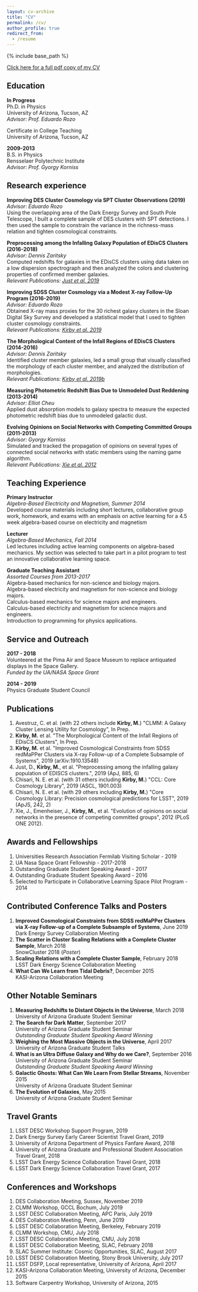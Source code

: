 ```yaml
---
layout: cv-archive
title: "CV"
permalink: /cv/
author_profile: true
redirect_from:
  - /resume
---
```


<style>
a.uline {text-decoration:underline;}
</style>

{% include base_path %}

<a href="../files/cv-10-31-19.pdf" class="uline">Click here for a full pdf copy of my CV</a>

## Education
**In Progress**<br>
Ph.D. in Physics<br>
University of Arizona, Tucson, AZ<br>
*Advisor: Prof. Eduardo Rozo*

Certificate in College Teaching<br>
University of Arizona, Tucson, AZ<br>

**2009-2013**<br>
B.S. in Physics<br>
Rensselaer Polytechnic Institute<br>
*Advisor: Prof. Gyorgy Korniss*

## Research experience

**Improving DES Cluster Cosmology via SPT Cluster Observations (2019)**<br>
*Advisor: Eduardo Rozo*<br>
Using the overlapping area of the Dark Energy Survey and South Pole Telescope, I built a complete sample of DES clusters with SPT detections. I then used the sample to constrain the variance in the richness-mass relation and tighten cosmological constraints.

**Preprocessing among the Infalling Galaxy Population of EDisCS Clusters (2016-2018)**<br>
*Advisor: Dennis Zaritsky*<br>
Computed redshifts for galaxies in the EDisCS clusters using data taken on a low dispersion spectrograph and then analyzed the colors and clustering properties of confirmed member galaxies.<br>
*Relevant Publications: <a href="../publications/just-et-al-2018" class="uline">Just et al. 2019</a>*

**Improving SDSS Cluster Cosmology via a Modest X-ray Follow-Up Program (2016-2019)**<br>
*Advisor: Eduardo Rozo*<br>
Obtained X-ray mass proxies for the 30 richest galaxy clusters in the Sloan Digital Sky Survey and developed a statistical model that I used to tighten cluster cosmology constraints.<br>
*Relevant Publications: <a href="../publications/kirby-et-al-2019a" class="uline">Kirby et al. 2019</a>*<br>


**The Morphological Content of the Infall Regions of EDisCS Clusters (2014-2016)**<br>
*Advisor: Dennis Zaritsky*<br>
Identified cluster member galaxies, led a small group that visually classified the morphology of each cluster member, and analyzed the distribution of morphologies.<br>
*Relevant Publications: <a href="../publications/kirby-et-al-2018b" class="uline">Kirby et al. 2019b</a>*

**Measuring Photometric Redshift Bias Due to Unmodeled Dust Reddening (2013-2014)**<br>
*Advisor: Elliot Cheu*<br>
Applied dust absorption models to galaxy spectra to measure the expected photometric redshift bias due to unmodeled galactic dust.

**Evolving Opinions on Social Networks with Competing Committed Groups (2011-2013)**<br>
*Advisor: Gyorgy Korniss*<br>
Simulated and tracked the propagation of opinions on several types of connected social networks with static members using the naming game algorithm.<br>
*Relevant Publications: <a href="../publications/xie-et-al-2012" class="uline">Xie et al. 2012</a>*

## Teaching Experience
**Primary Instructor**<br>
*Algebra-Based Electricity and Magnetism, Summer 2014*<br>
Developed course materials including short lectures, collaborative group work, homework, and exams with an emphasis on active learning for a 4.5 week algebra-based course on electricity and magnetism

**Lecturer**<br>
*Algebra-Based Mechanics, Fall 2014*<br>
Led lectures including active learning components on algebra-based mechanics. My section was selected to take part in a pilot program to test an innovative collaborative learning space.

**Graduate Teaching Assistant**<br>
*Assorted Courses from 2013-2017*<br>
Algebra-based mechanics for non-science and biology majors. <br>
Algebra-based electricity and magnetism for non-science and biology majors. <br>
Calculus-based mechanics for science majors and engineers. <br>
Calculus-based electricity and magnetism for science majors and engineers. <br>
Introduction to programming for physics applications.


## Service and Outreach
**2017 - 2018**<br>
Volunteered at the Pima Air and Space Museum to replace antiquated displays in the Space Gallery.<br>
*Funded by the UA/NASA Space Grant*

**2014 - 2019**<br>
Physics Graduate Student Council<br>

## Publications
1. Avestruz, C. et al. (with 22 others include **Kirby, M.**) "CLMM: A Galaxy Cluster Lensing Utility for Cosmology", In Prep.
2. **Kirby, M.** et al. "The Morphological Content of the Infall Regions of EDisCS Clusters", In Prep.
3. **Kirby, M.** et al. "Improved Cosmological Constraints from SDSS redMaPPer Clusters via X-ray Follow-up of a Complete Subsample of Systems", 2019 (arXiv:1910.13548)
4. Just, D., **Kirby, M.**, et al. "Preprocessing among the infalling galaxy population of EDISCS clusters.", 2019 (ApJ, 885, 6)
5. Chisari, N. E. et al. (with 31 others including **Kirby, M.**) "CCL: Core Cosmology Library", 2019 (ASCL, 1901.003)
6. Chisari, N. E. et al. (with 29 others including **Kirby, M.**) "Core Cosmology Library: Precision cosmological predictions for LSST", 2019 (ApJS, 242, 2)
7. Xie, J., Emenheiser, J., **Kirby, M.**, et al. "Evolution of opinions on social networks in the presence of competing committed groups", 2012 (PLoS ONE 2012).


## Awards and Fellowships
1. Universities Research Association Fermilab Visiting Scholar - 2019
2. UA Nasa Space Grant Fellowship - 2017-2018
3. Outstanding Graduate Student Speaking Award - 2017
4. Outstanding Graduate Student Speaking Award - 2016
5. Selected to Participate in Collaborative Learning Space Pilot Program - 2014


## Contributed Conference Talks and Posters
1. **Improved Cosmological Constraints from SDSS redMaPPer Clusters via X-ray Follow-up of a Complete Subsample of Systems**, June 2019
<br>Dark Energy Survey Collaboration Meeting
2. **The Scatter in Cluster Scaling Relations with a Complete Cluster Sample**, March 2018
<br>SnowCluster 2018 (*Poster*)
3. **Scaling Relations with a Complete Cluster Sample**, February 2018
<br>LSST Dark Energy Science Collaboration Meeting
4. **What Can We Learn from Tidal Debris?**, December 2015
<br>KASI-Arizona Collaboration Meeting

## Other Notable Seminars
1. **Measuring Redshifts to Distant Objects in the Universe**, March 2018
<br>University of Arizona Graduate Student Seminar
2. **The Search for Dark Matter**, September 2017 
<br>University of Arizona Graduate Student Seminar <br> 
*Outstanding Graduate Student Speaking Award Winning*
3. **Weighing the Most Massive Objects in the Universe**, April 2017
<br>University of Arizona Graduate Student Talks
4. **What is an Ultra Diffuse Galaxy and Why do we Care?**, September 2016
<br>University of Arizona Graduate Student Seminar<br>
*Outstanding Graduate Student Speaking Award Winning*
5. **Galactic Ghosts: What Can We Learn From Stellar Streams**, November 2015 
<br>University of Arizona Graduate Student Seminar
6. **The Evolution of Galaxies**, May 2015
<br>University of Arizona Graduate Student Seminar

## Travel Grants
1. LSST DESC Workshop Support Program, 2019
2. Dark Energy Survey Early Career Scientist Travel Grant, 2019
3. University of Arizona Department of Physics Fanfare Award, 2018
4. University of Arizona Graduate and Professional Student Association Travel Grant, 2018
5. LSST Dark Energy Science Collaboration Travel Grant, 2018
6. LSST Dark Energy Science Collaboration Travel Grant, 2017

## Conferences and Workshops
1. DES Collaboration Meeting, Sussex, November 2019
2.  CLMM Workshop, GCCL Bochum, July 2019
3. LSST DESC Collaboration Meeting, APC Paris, July 2019
4. DES Collaboration Meeting, Penn, June 2019
5. LSST DESC Collaboration Meeting, Berkeley, February 2019
6. CLMM Workshop, CMU, July 2018
7. LSST DESC Collaboration Meeting, CMU, July 2018
8. LSST DESC Collaboration Meeting, SLAC, February 2018
9. SLAC Summer Institute: Cosmic Opportunities, SLAC, August 2017
10. LSST DESC Collaboration Meeting, Stony Brook University, July 2017
11. LSST DSFP, Local representative, University of Arizona, April 2017
12. KASI-Arizona Collaboration Meeting, University of Arizona, December 2015
13. Software Carpentry Workshop, University of Arizona, 2015
